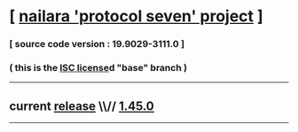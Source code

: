 
# [ [nailara 'protocol seven' project](http://src.nailara.net/) ]

### [ source code version : 19.9029-3111.0 ]

### ( this is the [ISC license](license)d "base" branch )
---
## current [release](https://github.com/anotherlink/nailara/releases) \\\\// [1.45.0](https://github.com/anotherlink/nailara/releases/tag/1.45.0)
---
